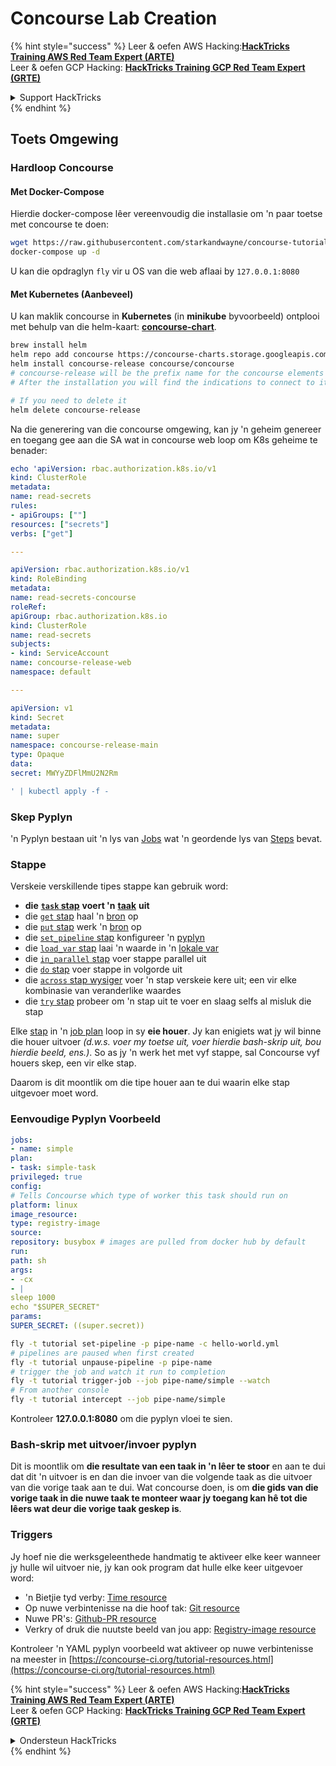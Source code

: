 # Concourse Lab Creation

{% hint style="success" %}
Leer & oefen AWS Hacking:<img src="../../.gitbook/assets/image (1).png" alt="" data-size="line">[**HackTricks Training AWS Red Team Expert (ARTE)**](https://training.hacktricks.xyz/courses/arte)<img src="../../.gitbook/assets/image (1).png" alt="" data-size="line">\
Leer & oefen GCP Hacking: <img src="../../.gitbook/assets/image (2).png" alt="" data-size="line">[**HackTricks Training GCP Red Team Expert (GRTE)**<img src="../../.gitbook/assets/image (2).png" alt="" data-size="line">](https://training.hacktricks.xyz/courses/grte)

<details>

<summary>Support HackTricks</summary>

* Kyk na die [**subskripsie planne**](https://github.com/sponsors/carlospolop)!
* **Sluit aan by die** 💬 [**Discord groep**](https://discord.gg/hRep4RUj7f) of die [**telegram groep**](https://t.me/peass) of **volg** ons op **Twitter** 🐦 [**@hacktricks\_live**](https://twitter.com/hacktricks\_live)**.**
* **Deel hacking truuks deur PRs in te dien na die** [**HackTricks**](https://github.com/carlospolop/hacktricks) en [**HackTricks Cloud**](https://github.com/carlospolop/hacktricks-cloud) github repos.

</details>
{% endhint %}

## Toets Omgewing

### Hardloop Concourse

#### Met Docker-Compose

Hierdie docker-compose lêer vereenvoudig die installasie om 'n paar toetse met concourse te doen:
```bash
wget https://raw.githubusercontent.com/starkandwayne/concourse-tutorial/master/docker-compose.yml
docker-compose up -d
```
U kan die opdraglyn `fly` vir u OS van die web aflaai by `127.0.0.1:8080`

#### Met Kubernetes (Aanbeveel)

U kan maklik concourse in **Kubernetes** (in **minikube** byvoorbeeld) ontplooi met behulp van die helm-kaart: [**concourse-chart**](https://github.com/concourse/concourse-chart).
```bash
brew install helm
helm repo add concourse https://concourse-charts.storage.googleapis.com/
helm install concourse-release concourse/concourse
# concourse-release will be the prefix name for the concourse elements in k8s
# After the installation you will find the indications to connect to it in the console

# If you need to delete it
helm delete concourse-release
```
Na die generering van die concourse omgewing, kan jy 'n geheim genereer en toegang gee aan die SA wat in concourse web loop om K8s geheime te benader:
```yaml
echo 'apiVersion: rbac.authorization.k8s.io/v1
kind: ClusterRole
metadata:
name: read-secrets
rules:
- apiGroups: [""]
resources: ["secrets"]
verbs: ["get"]

---

apiVersion: rbac.authorization.k8s.io/v1
kind: RoleBinding
metadata:
name: read-secrets-concourse
roleRef:
apiGroup: rbac.authorization.k8s.io
kind: ClusterRole
name: read-secrets
subjects:
- kind: ServiceAccount
name: concourse-release-web
namespace: default

---

apiVersion: v1
kind: Secret
metadata:
name: super
namespace: concourse-release-main
type: Opaque
data:
secret: MWYyZDFlMmU2N2Rm

' | kubectl apply -f -
```
### Skep Pyplyn

'n Pyplyn bestaan uit 'n lys van [Jobs](https://concourse-ci.org/jobs.html) wat 'n geordende lys van [Steps](https://concourse-ci.org/steps.html) bevat.

### Stappe

Verskeie verskillende tipes stappe kan gebruik word:

* **die** [**`task` stap**](https://concourse-ci.org/task-step.html) **voert 'n** [**taak**](https://concourse-ci.org/tasks.html) **uit**
* die [`get` stap](https://concourse-ci.org/get-step.html) haal 'n [bron](https://concourse-ci.org/resources.html) op
* die [`put` stap](https://concourse-ci.org/put-step.html) werk 'n [bron](https://concourse-ci.org/resources.html) op
* die [`set_pipeline` stap](https://concourse-ci.org/set-pipeline-step.html) konfigureer 'n [pyplyn](https://concourse-ci.org/pipelines.html)
* die [`load_var` stap](https://concourse-ci.org/load-var-step.html) laai 'n waarde in 'n [lokale var](https://concourse-ci.org/vars.html#local-vars)
* die [`in_parallel` stap](https://concourse-ci.org/in-parallel-step.html) voer stappe parallel uit
* die [`do` stap](https://concourse-ci.org/do-step.html) voer stappe in volgorde uit
* die [`across` stap wysiger](https://concourse-ci.org/across-step.html#schema.across) voer 'n stap verskeie kere uit; een vir elke kombinasie van veranderlike waardes
* die [`try` stap](https://concourse-ci.org/try-step.html) probeer om 'n stap uit te voer en slaag selfs al misluk die stap

Elke [stap](https://concourse-ci.org/steps.html) in 'n [job plan](https://concourse-ci.org/jobs.html#schema.job.plan) loop in sy **eie houer**. Jy kan enigiets wat jy wil binne die houer uitvoer _(d.w.s. voer my toetse uit, voer hierdie bash-skrip uit, bou hierdie beeld, ens.)_. So as jy 'n werk het met vyf stappe, sal Concourse vyf houers skep, een vir elke stap.

Daarom is dit moontlik om die tipe houer aan te dui waarin elke stap uitgevoer moet word.

### Eenvoudige Pyplyn Voorbeeld
```yaml
jobs:
- name: simple
plan:
- task: simple-task
privileged: true
config:
# Tells Concourse which type of worker this task should run on
platform: linux
image_resource:
type: registry-image
source:
repository: busybox # images are pulled from docker hub by default
run:
path: sh
args:
- -cx
- |
sleep 1000
echo "$SUPER_SECRET"
params:
SUPER_SECRET: ((super.secret))
```

```bash
fly -t tutorial set-pipeline -p pipe-name -c hello-world.yml
# pipelines are paused when first created
fly -t tutorial unpause-pipeline -p pipe-name
# trigger the job and watch it run to completion
fly -t tutorial trigger-job --job pipe-name/simple --watch
# From another console
fly -t tutorial intercept --job pipe-name/simple
```
Kontroleer **127.0.0.1:8080** om die pyplyn vloei te sien.

### Bash-skrip met uitvoer/invoer pyplyn

Dit is moontlik om **die resultate van een taak in 'n lêer te stoor** en aan te dui dat dit 'n uitvoer is en dan die invoer van die volgende taak as die uitvoer van die vorige taak aan te dui. Wat concourse doen, is om **die gids van die vorige taak in die nuwe taak te monteer waar jy toegang kan hê tot die lêers wat deur die vorige taak geskep is**.

### Triggers

Jy hoef nie die werksgeleenthede handmatig te aktiveer elke keer wanneer jy hulle wil uitvoer nie, jy kan ook program dat hulle elke keer uitgevoer word:

* 'n Bietjie tyd verby: [Time resource](https://github.com/concourse/time-resource/)
* Op nuwe verbintenisse na die hoof tak: [Git resource](https://github.com/concourse/git-resource)
* Nuwe PR's: [Github-PR resource](https://github.com/telia-oss/github-pr-resource)
* Verkry of druk die nuutste beeld van jou app: [Registry-image resource](https://github.com/concourse/registry-image-resource/)

Kontroleer 'n YAML pyplyn voorbeeld wat aktiveer op nuwe verbintenisse na meester in [https://concourse-ci.org/tutorial-resources.html](https://concourse-ci.org/tutorial-resources.html)

{% hint style="success" %}
Leer & oefen AWS Hacking:<img src="../../.gitbook/assets/image (1).png" alt="" data-size="line">[**HackTricks Training AWS Red Team Expert (ARTE)**](https://training.hacktricks.xyz/courses/arte)<img src="../../.gitbook/assets/image (1).png" alt="" data-size="line">\
Leer & oefen GCP Hacking: <img src="../../.gitbook/assets/image (2).png" alt="" data-size="line">[**HackTricks Training GCP Red Team Expert (GRTE)**<img src="../../.gitbook/assets/image (2).png" alt="" data-size="line">](https://training.hacktricks.xyz/courses/grte)

<details>

<summary>Ondersteun HackTricks</summary>

* Kontroleer die [**subskripsie planne**](https://github.com/sponsors/carlospolop)!
* **Sluit aan by die** 💬 [**Discord groep**](https://discord.gg/hRep4RUj7f) of die [**telegram groep**](https://t.me/peass) of **volg** ons op **Twitter** 🐦 [**@hacktricks\_live**](https://twitter.com/hacktricks\_live)**.**
* **Deel hacking truuks deur PR's in te dien na die** [**HackTricks**](https://github.com/carlospolop/hacktricks) en [**HackTricks Cloud**](https://github.com/carlospolop/hacktricks-cloud) github repos.

</details>
{% endhint %}
